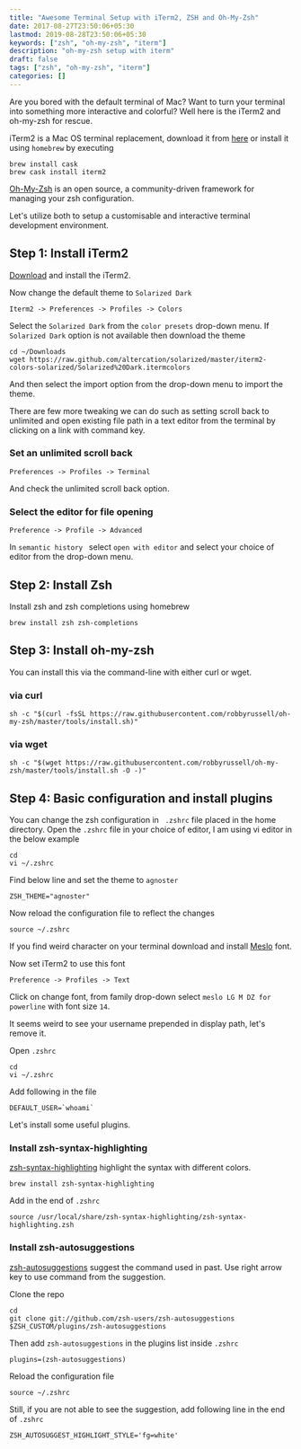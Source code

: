 ```yaml
---
title: "Awesome Terminal Setup with iTerm2, ZSH and Oh-My-Zsh"
date: 2017-08-27T23:50:06+05:30
lastmod: 2019-08-28T23:50:06+05:30
keywords: ["zsh", "oh-my-zsh", "iterm"]
description: "oh-my-zsh setup with iterm"
draft: false
tags: ["zsh", "oh-my-zsh", "iterm"]
categories: []
---
```


Are you bored with the default terminal of Mac? Want to turn your terminal into something more interactive and colorful? Well here is the iTerm2 and oh-my-zsh for rescue.

iTerm2 is a Mac OS terminal replacement, download it from [here](https://www.iterm2.com/downloads.html) or install it using `homebrew` by executing

```
brew install cask
brew cask install iterm2
```

[Oh-My-Zsh](https://github.com/robbyrussell/oh-my-zsh) is an open source, a community-driven framework for managing your zsh configuration.

Let's utilize both to setup a customisable and interactive terminal development environment.

## Step 1: Install iTerm2

[Download](https://www.iterm2.com/downloads.html) and install the iTerm2.

Now change the default theme to `Solarized Dark`

```
Iterm2 -> Preferences -> Profiles -> Colors
```

Select the `Solarized Dark` from the `color presets` drop-down menu. If `Solarized Dark` option is not available then download the theme

```
cd ~/Downloads
wget https://raw.github.com/altercation/solarized/master/iterm2-colors-solarized/Solarized%20Dark.itermcolors
```
And then select the import option from the drop-down menu to import the theme.

There are few more tweaking we can do such as setting scroll back to unlimited and open existing file path in a text editor from the terminal by clicking on a link with command key.

### Set an unlimited scroll back

```
Preferences -> Profiles -> Terminal
```
And check the unlimited scroll back option.

### Select the editor for file opening

```
Preference -> Profile -> Advanced
```

In `semantic history ` select `open with editor` and select your choice of editor from the drop-down menu.

## Step 2: Install Zsh

Install zsh and zsh completions using homebrew

```
brew install zsh zsh-completions
```

## Step 3: Install oh-my-zsh

You can install this via the command-line with either curl or wget.

### via curl

```
sh -c "$(curl -fsSL https://raw.githubusercontent.com/robbyrussell/oh-my-zsh/master/tools/install.sh)"
```

### via wget

```
sh -c "$(wget https://raw.githubusercontent.com/robbyrussell/oh-my-zsh/master/tools/install.sh -O -)"
```

## Step 4: Basic configuration and install plugins

You can change the zsh configuration in ` .zshrc` file placed in the home directory. Open the `.zshrc` file in your choice of editor, I am using vi editor in the below example

```
cd
vi ~/.zshrc
```
Find below line and set the theme to `agnoster`

```
ZSH_THEME="agnoster"
```
Now reload the configuration file to reflect the changes

```
source ~/.zshrc
```
If you find weird character on your terminal download and install [Meslo](https://github.com/powerline/fonts/blob/master/Meslo%20Slashed/Meslo%20LG%20M%20Regular%20for%20Powerline.ttf) font.

Now set iTerm2 to use this font

```
Preference -> Profiles -> Text
```

Click on change font, from family drop-down select `meslo LG M DZ for powerline` with font size `14`.

It seems weird to see your username prepended in display path, let's remove it.

Open `.zshrc`

```
cd
vi ~/.zshrc
```
Add following in the file

```
DEFAULT_USER=`whoami`
```

Let's install some useful plugins.

### Install zsh-syntax-highlighting

[zsh-syntax-highlighting](https://github.com/zsh-users/zsh-syntax-highlighting) highlight the syntax with different colors.

```
brew install zsh-syntax-highlighting
```
Add in the end of  `.zshrc`

```
source /usr/local/share/zsh-syntax-highlighting/zsh-syntax-highlighting.zsh
```

### Install zsh-autosuggestions

[zsh-autosuggestions](https://github.com/zsh-users/zsh-autosuggestions) suggest the command used in past. Use right arrow key to use command from the suggestion.

Clone the repo

```
cd
git clone git://github.com/zsh-users/zsh-autosuggestions $ZSH_CUSTOM/plugins/zsh-autosuggestions
```

Then add `zsh-autosuggestions` in the plugins list inside `.zshrc`

```
plugins=(zsh-autosuggestions)
```

Reload the configuration file

```
source ~/.zshrc
```

Still, if you are not able to see the suggestion, add following line in the end of `.zshrc`

```
ZSH_AUTOSUGGEST_HIGHLIGHT_STYLE='fg=white'
```
